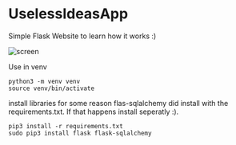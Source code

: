 # UselessIdeasApp
Simple Flask Website to learn how it works :)

![screen](https://user-images.githubusercontent.com/37297387/147669777-76c6b0fe-5f13-48c7-b247-2080ef8050cb.jpg)

Use in venv
```
python3 -m venv venv
source venv/bin/activate
```

install libraries
for some reason flas-sqlalchemy did install with the requirements.txt. If that happens install seperatly :).
```
pip3 install -r requirements.txt
sudo pip3 install flask flask-sqlalchemy
```

